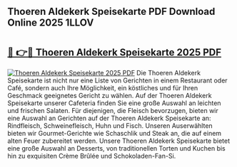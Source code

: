 ## Thoeren Aldekerk Speisekarte PDF Download Online 2025 1LLOV

# <h2><a href="http://gc8aro.nevu.top/?p=Thoeren+Aldekerk+Speisekarte">🔗 👉🔴 Thoeren Aldekerk Speisekarte 2025 PDF</a></h2>

[![Thoeren Aldekerk Speisekarte 2025 PDF](https://i.imgur.com/dBaPXMq.png)](http://gc8aro.nevu.top/?p=Thoeren+Aldekerk+Speisekarte)
Die Thoeren Aldekerk Speisekarte ist nicht nur eine Liste von Gerichten in einem Restaurant oder Café, sondern auch Ihre Möglichkeit, ein köstliches und für Ihren Geschmack geeignetes Gericht zu wählen. Auf der Thoeren Aldekerk Speisekarte unserer Cafeteria finden Sie eine große Auswahl an leichten und frischen Salaten. Für diejenigen, die Fleisch bevorzugen, bieten wir eine Auswahl an Gerichten auf der Thoeren Aldekerk Speisekarte an: Rindfleisch, Schweinefleisch, Huhn und Fisch. Unseren Auserwählten bieten wir Gourmet-Gerichte wie Schaschlik und Steak an, die auf einem alten Feuer zubereitet werden. Unsere Thoeren Aldekerk Speisekarte bietet eine große Auswahl an Desserts, von traditionellen Torten und Kuchen bis hin zu exquisiten Crème Brûlée und Schokoladen-Fan-Si.
